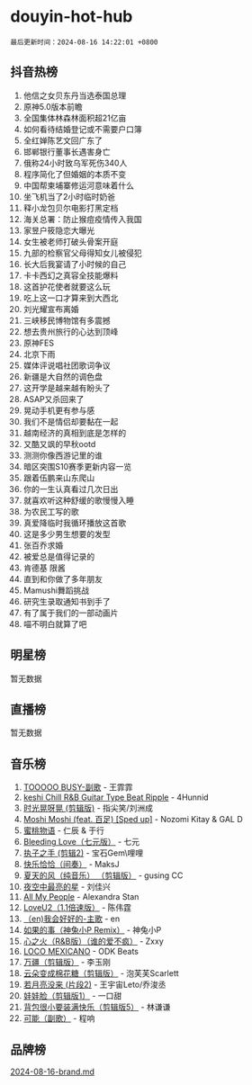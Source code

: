 # douyin-hot-hub

`最后更新时间：2024-08-16 14:22:01 +0800`

## 抖音热榜

1. 他信之女贝东丹当选泰国总理
1. 原神5.0版本前瞻
1. 全国集体林森林面积超21亿亩
1. 如何看待结婚登记或不需要户口簿
1. 全红婵陈艺文回广东了
1. 邯郸银行董事长遇害身亡
1. 俄称24小时致乌军死伤340人
1. 程序简化了但婚姻的本质不变
1. 中国帮柬埔寨修运河意味着什么
1. 坐飞机当了2小时临时奶爸
1. 释小龙包贝尔电影打黑定档
1. 海关总署：防止猴痘疫情传入我国
1. 家昱户筱隐恋大曝光
1. 女生被老师打破头骨案开庭
1. 九部的检察官父母得知女儿被侵犯
1. 长大后我宴请了小时候的自己
1. 卡卡西幻之真容全技能爆料
1. 这首护花使者就要这么玩
1. 吃上这一口才算来到大西北
1. 刘光耀宣布离婚
1. 三峡移民博物馆有多震撼
1. 想去贵州旅行的心达到顶峰
1. 原神FES
1. 北京下雨
1. 媒体评说唱社团歌词争议
1. 新疆是大自然的调色盘
1. 这开学是越来越有盼头了
1. ASAP又杀回来了
1. 晃动手机更有参与感
1. 我们不是情侣却要黏在一起
1. 越南经济的真相到底是怎样的
1. 又酷又飒的早秋ootd
1. 测测你像西游记里的谁
1. 暗区突围S10赛季更新内容一览
1. 跟着伍鹏来山东爬山
1. 你的一生认真看过几次日出
1. 就喜欢听这种舒缓的歌慢慢入睡
1. 为农民工写的歌
1. 真爱降临时我循环播放这首歌
1. 这是多少男生想要的发型
1. 张百乔求婚
1. 被爱总是值得记录的
1. 肯德基 限酱
1. 直到和你做了多年朋友
1. Mamushi舞蹈挑战
1. 研究生录取通知书到手了
1. 有了属于我们的一部动画片
1. 喵不明白就算了吧

## 明星榜

暂无数据

## 直播榜

暂无数据

## 音乐榜

1. [TOOOOO BUSY-副歌](https://sf5-hl-cdn-tos.douyinstatic.com/obj/tos-cn-ve-2774/o0fmjGZetNDjSM5EimFs2QlzBg30YgByJMRQrC) - 王霏霏
1. [keshi Chill R&B Guitar Type Beat Ripple](https://sf3-cdn-tos.douyinstatic.com/obj/tos-cn-ve-2774/okQIfmitAB3HpgZQo0YCEFEACcDhQngn0fkFIC) - 4Hunnid
1. [时光晃呀晃 (剪辑版)](https://sf3-cdn-tos.douyinstatic.com/obj/tos-cn-ve-2774/o8ACeQem3gwI1x3GIYGAfKG0LJebKFRJDwRwyW) - 指尖笑/刘洲成
1. [Moshi Moshi (feat. 百足) [Sped up]](https://sf5-hl-cdn-tos.douyinstatic.com/obj/tos-cn-ve-2774/ocCPFQcXJLeroaIdQLIGAoeeYM3OAUYGDguHXz) - Nozomi Kitay & GAL D
1. [蜜桃物语](https://sf6-cdn-tos.douyinstatic.com/obj/tos-cn-ve-2774/oIhOSCZtIACtYU4XQkngiW9kCBfVD1Fz9IYeqL) - 仁辰 & 于行
1. [Bleeding Love（七元版）](https://sf3-cdn-tos.douyinstatic.com/obj/tos-cn-ve-2774/oEgC9eZFHQ1MfSRnrfkzFp8AayDWqAQMABBgUs) - 七元
1. [执子之手 (剪辑2)](https://sf5-hl-cdn-tos.douyinstatic.com/obj/tos-cn-ve-2774/oUoZLQjCc31XzqsBnBQUNgeKtYPBcgbFDwtfcu) - 宝石Gem\哩哩
1. [快乐恰恰（间奏）](https://sf5-hl-cdn-tos.douyinstatic.com/obj/tos-cn-ve-2774/oMesum3HvWQXJxuMFeVYzf54o2QzH5aEBPOCAn) - MaksJ
1. [夏天的风（纯音乐） （剪辑版）](https://sf6-cdn-tos.douyinstatic.com/obj/tos-cn-ve-2774/oUzLjBZZFQAoNRmGokEeD5zfQCObp6UeFAnTa6) - gusing CC
1. [夜空中最亮的星](https://sf5-hl-cdn-tos.douyinstatic.com/obj/tos-cn-ve-2774/o4IfgGwqqnFeXEMGaS8JBzJAdayAaCeoxqbjCD) - 刘佳兴
1. [All My People](https://sf5-hl-cdn-tos.douyinstatic.com/obj/tos-cn-ve-2774/c7773e6b7c3f4bd9b26cd85b0cfa4eff) - Alexandra Stan
1. [LoveU2（1.1倍速版）](https://sf5-hl-cdn-tos.douyinstatic.com/obj/tos-cn-ve-2774/oQMeDffLaEmgMwgCOEMAFCI6INzoFPgWdD0rsa) - 陈伟霆
1. [（en)我会好好的-主歌](https://sf5-hl-cdn-tos.douyinstatic.com/obj/tos-cn-ve-2774/oUrYpIdrvCbA8m8yAZjbMWjUkL6tiinWMkBTs) - en
1. [如果的事（神兔小P Remix）](https://sf5-hl-cdn-tos.douyinstatic.com/obj/tos-cn-ve-2774/okHtAffz3g4ZB0BMQn9iC9BC6AciI3xCmgQTqt) - 神兔小P
1. [心之火（R&B版）（谁的爱不疯）](https://sf5-hl-cdn-tos.douyinstatic.com/obj/tos-cn-ve-2774/okemkEDaIBBE3OosftCgMxlFkLQZRw37t36ZQv) - Zxxy
1. [LOCO MEXICANO](https://sf3-cdn-tos.douyinstatic.com/obj/tos-cn-ve-2774/owxVoxJorA4ILBfsMAjU6t7O1xW9w0tS7EYzh6) - ODK Beats
1. [万疆（剪辑版）](https://sf3-cdn-tos.douyinstatic.com/obj/tos-cn-ve-2774/ooG7oVgFlDTelKCjCsTTobQvbdtj1BBQXnfZd8) - 李玉刚
1. [云朵变成棉花糖（剪辑版）](https://sf3-cdn-tos.douyinstatic.com/obj/tos-cn-ve-2774/o8LC84GQLALFfXeyJmh8KE61byVQYMMeAZLfEI) - 泡芙芙Scarlett
1. [若月亮没来 (片段2)](https://sf5-hl-cdn-tos.douyinstatic.com/obj/tos-cn-ve-2774/ocQavLLjkCOeDxGyYeIMGgNAIwJ0QXE1Ve3Fzv) - 王宇宙Leto/乔浚丞
1. [娃娃脸（剪辑版1）](https://sf3-cdn-tos.douyinstatic.com/obj/tos-cn-ve-2774/oIimSCgQoNUePTAZ1Ba7TeADY4KetGYsVFeaaB) - 一口甜
1. [背包很小要装满快乐（剪辑版5）](https://sf5-hl-cdn-tos.douyinstatic.com/obj/tos-cn-ve-2774/oUqSJIiBjw2pxsBAiQRmkbZGJrlGCMBPpIW90) - 林谦谦
1. [可能（副歌）](https://sf5-hl-cdn-tos.douyinstatic.com/obj/tos-cn-ve-2774/cde1731888894259b333569393c2fb51) - 程响

## 品牌榜

[2024-08-16-brand.md](2024-08-16-brand.md)
